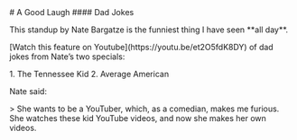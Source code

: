 <!DOCTYPE html>
<html>
<body>
# A Good Laugh
#### Dad Jokes

<p>This standup by Nate Bargatze is the funniest thing I have seen **all day**.</p>

<p>[Watch this feature on Youtube](https://youtu.be/et2O5fdK8DY) of dad jokes from Nate’s two specials:</p>
1. The Tennessee Kid  
2. Average American

<p>Nate said:</p>
> She wants to be a YouTuber, which, as a comedian, makes me furious. She watches these kid YouTube videos, and now she makes her own videos.


</body>
</html>
